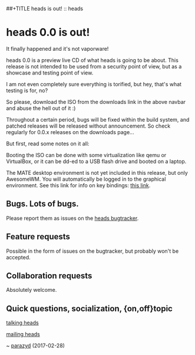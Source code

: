 ##+TITLE heads is out! :: heads

heads 0.0 is out!
=================

It finally happened and it's not vaporware!

heads 0.0 is a preview live CD of what heads is going to be about. This
release is not intended to be used from a security point of view, but
as a showcase and testing point of view.

I am not even completely sure everything is torified, but hey, that's
what testing is for, no?

So please, download the ISO from the downloads link in the above navbar
and abuse the hell out of it :)

Throughout a certain period, bugs will be fixed within the build
system, and patched releases will be released without announcement. So
check regularly for 0.0.x releases on the downloads page...

But first, read some notes on it all:

Booting the ISO can be done with some virtualization like qemu or
VirtualBox, or it can be dd-ed to a USB flash drive and booted on a
laptop.

The MATE desktop environment is not yet included in this release, but
only AwesomeWM. You will automatically be logged in to the graphical
environment. See this link for info on key bindings:
[this link](https://www.cheatography.com/fievel/cheat-sheets/awesome-window-manager-3-x/).

## Bugs. Lots of bugs.
Please report them as issues on the [heads bugtracker](https://git.devuan.org/heads/bugtracker).

## Feature requests
Possible in the form of issues on the bugtracker, but probably won't
be accepted.

## Collaboration requests

Absolutely welcome.

## Quick questions, socialization, {on,off}topic

[talking heads](/irc.html)

[mailing heads](https://mailinglists.dyne.org/cgi-bin/mailman/listinfo/heads)

~ [parazyd](mailto:parazyd@dyne.org) (2017-02-28)
